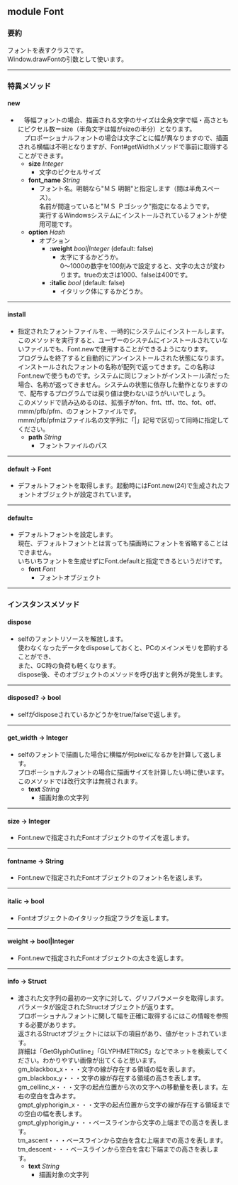 ## module Font
### 要約
フォントを表すクラスです。  
Window.drawFontの引数として使います。

----

### 特異メソッド
#### new 
* 　等幅フォントの場合、描画される文字のサイズは全角文字で幅・高さともにピクセル数＝size（半角文字は幅がsizeの半分）となります。  
  　プロポーショナルフォントの場合は文字ごとに幅が異なりますので、描画される横幅は不明となりますが、Font#getWidthメソッドで事前に取得することができます。
  * **size** *Integer*
    * 文字のピクセルサイズ
  * **font_name** *String*
    * フォント名。明朝なら"ＭＳ 明朝"と指定します（間は半角スペース）。  
      名前が間違っていると"ＭＳ Ｐゴシック"指定になるようです。  
      実行するWindowsシステムにインストールされているフォントが使用可能です。
  * **option** *Hash*
    * オプション
      * **:weight** *bool|Integer* (default: false)
        * 太字にするかどうか。  
          0～1000の数字を100刻みで設定すると、文字の太さが変わります。trueの太さは1000、falseは400です。
      * **:italic** *bool* (default: false)
        * イタリック体にするかどうか。


----

#### install 
* 指定されたフォントファイルを、一時的にシステムにインストールします。  
  このメソッドを実行すると、ユーザーのシステムにインストールされていないファイルでも、Font.newで使用することができるようになります。  
  プログラムを終了すると自動的にアンインストールされた状態になります。  
  インストールされたフォントの名称が配列で返ってきます。この名称はFont.newで使うものです。システムに同じフォントがインストール済だった場合、名称が返ってきません。システムの状態に依存した動作となりますので、配布するプログラムでは戻り値は使わないほうがいいでしょう。  
  このメソッドで読み込めるのは、拡張子がfon、fnt、ttf、ttc、fot、otf、mmm/pfb/pfm、のフォントファイルです。  
  mmm/pfb/pfmはファイル名の文字列に「|」記号で区切って同時に指定してください。
  * **path** *String*
    * フォントファイルのパス


----

#### default  -> Font
* デフォルトフォントを取得します。起動時にはFont.new(24)で生成されたフォントオブジェクトが設定されています。


----

#### default= 
* デフォルトフォントを設定します。  
  現在、デフォルトフォントとは言っても描画時にフォントを省略することはできません。  
  いちいちフォントを生成せずにFont.defaultと指定できるというだけです。
  * **font** *Font*
    * フォントオブジェクト


----

### インスタンスメソッド
#### dispose 
* selfのフォントリソースを解放します。  
  使わなくなったデータをdisposeしておくと、PCのメインメモリを節約することができ、  
  また、GC時の負荷も軽くなります。  
  dispose後、そのオブジェクトのメソッドを呼び出すと例外が発生します。


----

#### disposed?  -> bool
* selfがdisposeされているかどうかをtrue/falseで返します。


----

#### get_width  -> Integer
* selfのフォントで描画した場合に横幅が何pixelになるかを計算して返します。  
  プロポーショナルフォントの場合に描画サイズを計算したい時に使います。  
  このメソッドでは改行文字は無視されます。
  * **text** *String*
    * 描画対象の文字列


----

#### size  -> Integer
* Font.newで指定されたFontオブジェクトのサイズを返します。


----

#### fontname  -> String
* Font.newで指定されたFontオブジェクトのフォント名を返します。


----

#### italic  -> bool
* Fontオブジェクトのイタリック指定フラグを返します。


----

#### weight  -> bool|Integer
* Font.newで指定されたFontオブジェクトの太さを返します。


----

#### info  -> Struct
* 渡された文字列の最初の一文字に対して、グリフパラメータを取得します。パラメータが設定されたStructオブジェクトが返ります。  
  プロポーショナルフォントに関して幅を正確に取得するにはこの情報を参照する必要があります。  
  返されるStructオブジェクトには以下の項目があり、値がセットされています。  
  詳細は「GetGlyphOutline」「GLYPHMETRICS」などでネットを検索してください。わかりやすい画像が出てくると思います。  
  gm_blackbox_x・・・文字の線が存在する領域の幅を表します。  
  gm_blackbox_y・・・文字の線が存在する領域の高さを表します。  
  gm_cellinc_x・・・文字の起点位置から次の文字への移動量を表します。左右の空白を含みます。  
  gmpt_glyphorigin_x・・・文字の起点位置から文字の線が存在する領域までの空白の幅を表します。  
  gmpt_glyphorigin_y・・・ベースラインから文字の上端までの高さを表します。  
  tm_ascent・・・ベースラインから空白を含む上端までの高さを表します。  
  tm_descent・・・ベースラインから空白を含む下端までの高さを表します。
  * **text** *String*
    * 描画対象の文字列



